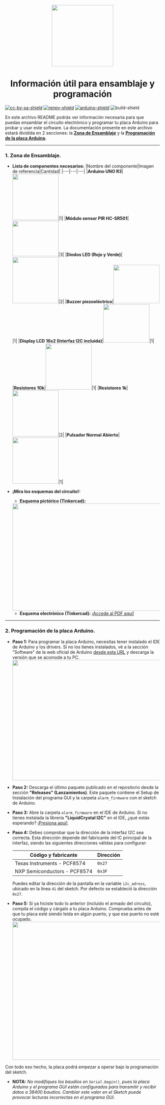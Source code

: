 [cc-by-sa]: http://creativecommons.org/licenses/by-sa/4.0/
[renpy]: https://renpy.org/
[arduino]: https://www.arduino.cc/

[cc-by-sa-image]: https://licensebuttons.net/l/by-sa/4.0/88x31.png
[cc-by-sa-shield]: https://img.shields.io/badge/Licencia-CC--BY--SA%204.0-brightgreen
[renpy-shield]: https://img.shields.io/badge/Motor%20Gráfico-Ren'Py-red
[arduino-shield]: https://img.shields.io/badge/Hardware-Arduino-blue
[build-shield]: https://img.shields.io/badge/Build-Passing-green

<p align="center">
  <img width="200" height="200" src="https://user-images.githubusercontent.com/77955772/195935170-0eca162f-a566-4459-9316-24509700dead.png">
</p>

<h1 align = "center"> Información útil para ensamblaje y programación </h1>

[![cc-by-sa-shield]][cc-by-sa] [![renpy-shield]][renpy] [![arduino-shield]][arduino] ![build-shield]

En este archivo README podrás ver información necesaria para que puedas ensamblar el circuito electrónico y programar tu placa Arduino para probar y usar este software.
La documentación presente en este archivo estará dividida en 2 secciones: la <ins>**Zona de Ensamblaje**</ins> y la <ins>**Programación de la placa Arduino**</ins>.

---

### 1. Zona de Ensamblaje.

* **Lista de componentes necesarios:**
  |Nombre del componente|Imagen de referencia|Cantidad|
  |---|---|---|
  |**Arduino UNO R3**|<img width="150" height="150" src="https://arduino.cl/wp-content/uploads/2019/09/Arduino-Uno.jpg">|1|
  |**Módulo sensor PIR HC-SR501**|<img width="150" height="115" src="https://www.seekpng.com/png/detail/356-3562233_pir-motion-sensor-module-pir-motion-sensor.png">|3|
  |**Diodos LED (Rojo y Verde)**|<img width="150" height="150" src="https://atlas-content-cdn.pixelsquid.com/assets_v2/283/2830791147733914962/jpeg-600/G03.jpg">|2|
  |**Buzzer piezoeléctrico**|<img width="150" height="125" src="https://http2.mlstatic.com/D_NQ_NP_894633-MLC48098689757_112021-O.webp">|1|
  |**Display LCD 16x2 (Interfaz I2C incluida)**|<img width="150" height="125" src="https://www.winstar.com.tw/uploads/photos/character-lcd-display-modules/WH1602W-TDI-2.jpg">|1|
  |**Resistores 10k**|<img width="150" height="150" src=https://m.media-amazon.com/images/I/51FT14kt4HL._SX466_.jpg>|1|
  |**Resistores 1k**|<img width="150" height="150" src=https://i.ebayimg.com/images/g/C9gAAOSwqMxfi3dA/s-l500.jpg>|2|
  |**Pulsador Normal Abierto**|<img width="150" height="150" src=https://cdn.sparkfun.com//assets/parts/2/6/2/9/09190-03-L.jpg>|1|
  

* **¡Mira los esquemas del circuito!:**
  - **Esquema pictórico (Tinkercad):**
  <img width="720" height="349" src="https://user-images.githubusercontent.com/77955772/195632456-7d74b375-e121-447c-8d95-80e984914c8f.png">
  
  - **Esquema electrónico (Tinkercad):**
  [¡Accede al PDF aquí!](https://github.com/CharlieFuu69/The_Watchdog_Project/files/9777993/The_Watchdog_Project_Scheme_02.pdf)

  
---

### 2. Programación de la placa Arduino.

* **Paso 1:** Para programar la placa Arduino, necesitas tener instalado el IDE de Arduino y los drivers. Si no los tienes instalados, vé a la sección "Software" de la web oficial de Arduino [desde esta URL](https://www.arduino.cc/en/software) y descarga la versión que se acomode a tu PC.
  <img width="800" height="392" src=https://user-images.githubusercontent.com/77955772/195956603-70cd495e-2e78-4935-b584-bb4a71f84822.png>
* **Paso 2:** Descarga el último paquete publicado en el repositorio desde la sección **"Releases" (Lanzamientos)**. Este paquete contiene el Setup de Instalación del programa GUI y la carpeta `alarm_firmware` con el sketch de Arduino.
* **Paso 3:** Abre la carpeta `alarm_firmware` en el IDE de Arduino. Si no tienes instalada la librería **"LiquidCrystal I2C"** en el IDE, ¿qué estás esperando? [¡Presiona aquí!](https://www.arduino.cc/reference/en/libraries/liquidcrystal-i2c/).
* **Paso 4:** Debes comprobar que la dirección de la interfaz I2C sea correcta. Esta dirección depende del fabricante del IC principal de la interfaz, siendo las siguientes direcciones válidas para configurar:
  
  |Código y fabricante|Dirección|
  |---|---|
  |Texas Instruments - PCF8574|`0x27`|
  |NXP Semiconductors - PCF8574|`0x3F`|
  
  Puedes editar la dirección de la pantalla en la variable `i2c_adress`, ubicado en la línea `41` del sketch. Por defecto se estableció la dirección `0x27`.
* **Paso 5:** Si ya hiciste todo lo anterior (incluido el armado del circuito), compila el código y cárgalo a tu placa Arduino. Comprueba antes de que tu placa esté siendo leída en algún puerto, y que ese puerto no esté ocupado.
  <img width="800" height="450" src=https://user-images.githubusercontent.com/77955772/195958922-f86d4573-5cc9-4b61-902d-c014b1cba868.png>


Con todo eso hecho, la placa podrá empezar a operar bajo la programación del sketch.

* **NOTA:** _No modifiques los baudios en `Serial.begin()`, pues la placa Arduino y el programa GUI están configurados para transmitir y recibir datos a 38400 baudios. Cambiar este valor en el Sketch puede provocar lecturas incorrectas en el programa GUI._

